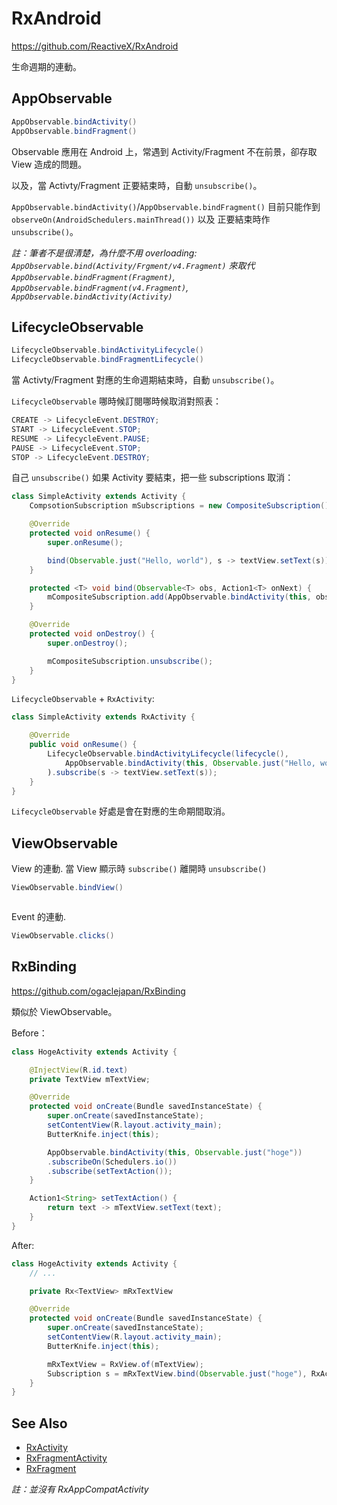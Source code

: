 # RxAndroid

https://github.com/ReactiveX/RxAndroid

生命週期的連動。

## AppObservable

```java
AppObservable.bindActivity()
AppObservable.bindFragment()
```

Observable 應用在 Android 上，常遇到 Activity/Fragment 不在前景，卻存取 View 造成的問題。

以及，當 Activty/Fragment 正要結束時，自動 `unsubscribe()`。

`AppObservable.bindActivity()`/`AppObservable.bindFragment()` 目前只能作到 `observeOn(AndroidSchedulers.mainThread())` 以及 正要結束時作 `unsubscribe()`。

*註：筆者不是很清楚，為什麼不用 overloading: `AppObservable.bind(Activity/Frgment/v4.Fragment)` 來取代 `AppObservable.bindFragment(Fragment)`,
`AppObservable.bindFragment(v4.Fragment)`,
`AppObservable.bindActivity(Activity)`*

## LifecycleObservable

```java
LifecycleObservable.bindActivityLifecycle()
LifecycleObservable.bindFragmentLifecycle()
```

當 Activty/Fragment 對應的生命週期結束時，自動 `unsubscribe()`。

`LifecycleObservable` 哪時候訂閱哪時候取消對照表：

```java
CREATE -> LifecycleEvent.DESTROY;
START -> LifecycleEvent.STOP;
RESUME -> LifecycleEvent.PAUSE;
PAUSE -> LifecycleEvent.STOP;
STOP -> LifecycleEvent.DESTROY;
```

自己 `unsubscribe()` 如果 Activity 要結束，把一些 subscriptions 取消：

```java
class SimpleActivity extends Activity {
    CompsotionSubscription mSubscriptions = new CompositeSubscription();

    @Override
    protected void onResume() {
        super.onResume();

        bind(Observable.just("Hello, world"), s -> textView.setText(s));
    }

    protected <T> void bind(Observable<T> obs, Action1<T> onNext) {
        mCompositeSubscription.add(AppObservable.bindActivity(this, obs).subscribe(onNext));
    }

    @Override
    protected void onDestroy() {
        super.onDestroy();

        mCompositeSubscription.unsubscribe();
    }
}
```

`LifecycleObservable` + `RxActivity`:

```java
class SimpleActivity extends RxActivity {

    @Override
    public void onResume() {
        LifecycleObservable.bindActivityLifecycle(lifecycle(),
            AppObservable.bindActivity(this, Observable.just("Hello, world")))
        ).subscribe(s -> textView.setText(s));
    }
}
```

`LifecycleObservable` 好處是會在對應的生命期間取消。

## ViewObservable

View 的連動. 當 View 顯示時 `subscribe()` 離開時 `unsubscribe()`

```java
ViewObservable.bindView()
```

```java

```

Event 的連動.

```java
ViewObservable.clicks()
```

## RxBinding

https://github.com/ogaclejapan/RxBinding		
 		 
類似於 ViewObservable。

Before：

```java
class HogeActivity extends Activity {

    @InjectView(R.id.text)
    private TextView mTextView;

    @Override
    protected void onCreate(Bundle savedInstanceState) {
        super.onCreate(savedInstanceState);
        setContentView(R.layout.activity_main);
        ButterKnife.inject(this);

        AppObservable.bindActivity(this, Observable.just("hoge"))
        .subscribeOn(Schedulers.io())
        .subscribe(setTextAction());
    }

    Action1<String> setTextAction() {
        return text -> mTextView.setText(text);
    }
}
```

After:

```java
class HogeActivity extends Activity {
    // ...

    private Rx<TextView> mRxTextView

    @Override
    protected void onCreate(Bundle savedInstanceState) {
        super.onCreate(savedInstanceState);
        setContentView(R.layout.activity_main);
        ButterKnife.inject(this);

        mRxTextView = RxView.of(mTextView);
        Subscription s = mRxTextView.bind(Observable.just("hoge"), RxActions.setText());
    }
}
```

## See Also

* [RxActivity](https://github.com/ReactiveX/RxAndroid/blob/master/rxandroid-framework/src/main/java/rx/android/app/RxActivity.java)
* [RxFragmentActivity](https://github.com/ReactiveX/RxAndroid/blob/master/rxandroid-framework/src/main/java/rx/android/app/support/RxFragmentActivity.java)
* [RxFragment](https://github.com/ReactiveX/RxAndroid/blob/master/rxandroid-framework/src/main/java/rx/android/app/support/RxFragment.java)	

*註：並沒有 RxAppCompatActivity*